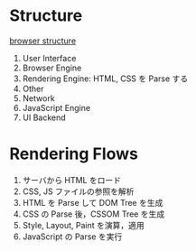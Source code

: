 
# Structure

[browser structure](https://speakerdeck.com/recruitengineers/browser-b45d3a59-af2b-449c-992e-fd7563745f80?slide=16)

1. User Interface
2. Browser Engine
3. Rendering Engine: HTML, CSS を Parse する
4. Other
  1. Network
  2. JavaScript Engine
  3. UI Backend


# Rendering Flows

1. サーバから HTML をロード
2. CSS, JS ファイルの参照を解析
3. HTML を Parse して DOM Tree を生成
4. CSS の Parse 後，CSSOM Tree を生成
5. Style, Layout, Paint を演算，適用
6. JavaScript の Parse を実行


